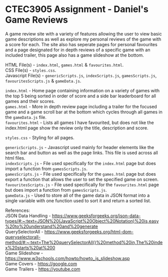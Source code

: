 # CTEC3905 Assignment - Daniel's Game Reviews<br/>

A game review site with a variety of features allowing the user to view basic game descriptions as well as explore my personal reviews of the game with a score for each. The site also has seperate pages for personal favourites and a page designated for in depth reviews of a specific game with an included trailer, this page also has a game slideshow at the bottom. 

HTML File(s) - `index.html`, `games.html` & `favourites.html`.<br/>
CSS File(s) - `styles.css`.<br/>
Javascript File(s) - `genericScripts.js`, `indexScripts.js`, `gamesScripts.js`, `favouritesScripts.js` & `gameData.js`.<br/>

`index.html` - Home page containing information on a variety of games with the top 5 being sorted in order of score and a side bar leaderboard for all games and their scores. <br/>
`games.html` - More in depth review page including a trailer for the focused game and a game scroll bar at the bottom which cycles through all games in the `gameData.js` file.<br/>
`favourites.html` - Lists all games I have favourited, but does not like the index.html page show the review only the title, description and score.<br/>

`styles.css` - Styling for all pages.<br/>

`genericScripts.js` - Javascript used mainly for header elements like the search bar and button as well as the page links. This file is used across all html files.<br/>
`indexScripts.js` - File used specifically for the `index.html` page but does import a function from `gamesScripts.js`.<br/>
`gamesScripts.js` - File used specifically for the `games.html` page but does export a function that allows the user to set the specified game on screen.<br/>
`favouritesScripts.js` - File used specifically for the `favourites.html` page but does import a function from `gamesScripts.js`.<br/>
`gameData.js` - Used to store all of the game data in JSON format into a single variable with one function used to sort it and return a sorted list.<br/>

References:<br/>
JSON Data Handling - https://www.geeksforgeeks.org/json-data-types/#:~:text=JSON%20(JavaScript%20Object%20Notation)%20is,easy%20to%20understand%20and%20generate<br/>
QuerySelectorAll - https://www.geeksforgeeks.org/html-dom-queryselectorall-method/#:~:text=The%20querySelectorAll()%20method%20in,The%20index%20starts%20at%200<br/>
Game Slideshow - https://www.w3schools.com/howto/howto_js_slideshow.asp<br/>
Game Covers - https://google.com<br/>
Game Trailers - https://youtube.com
